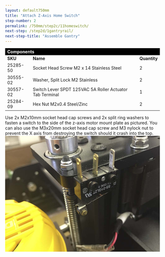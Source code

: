 ```yaml
---
layout: default750mm
title: "Attach Z-Axis Home Switch"
step-number: 2
permalink: /750mm/step2c/11homeswitch/
next-step: /step2d/1gantryrail/
next-step-title: "Assemble Gantry"
---
```


<table>
<tr><td style="color:#fff;background: #000;" colspan="3"><b>Components</b></td></tr>
	<tr>
		<td><b>SKU</b></td>
		<td><b>Name</b></td>
		<td><b>Quantity</b></td>
	</tr>
<tr>
<td>25285-50</td>
<td>Socket Head Screw M2 x 14 Stainless Steel</td>
<td>2</td>
</tr>
<tr>
<td>30555-02</td>
<td>Washer, Split Lock M2 Stainless</td>
<td>2</td>
</tr>
<tr>
<td>30557-02</td>
<td>Switch Lever SPDT 125VAC 5A Roller Actuator Tab Terminal</td>
<td>1</td>
</tr>
<tr>
<td>25284-09</td>
<td>Hex Nut M2x0.4 Steel/Zinc</td>
<td>2</td>
</tr>

</table>

Use 2x M2x10mm socket head cap screws and 2x split ring washers to fasten a switch to the side of the z-axis motor mount plate as pictured. You can also use the M3x20mm socket head cap screw and M3 nylock nut to prevent the X axis from destroying the switch should it crash into the top.
<img src="../../step2/photo/jpfsimage5.jpg">